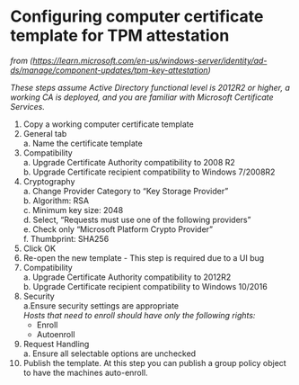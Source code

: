# Configuring computer certificate template for TPM attestation  
_from (https://learn.microsoft.com/en-us/windows-server/identity/ad-ds/manage/component-updates/tpm-key-attestation)_  
  
*These steps assume Active Directory functional level is 2012R2 or higher, a working CA is deployed, and you are familiar with Microsoft Certificate Services.*  
1. Copy a working computer certificate template  
2. General tab  
  a. Name the certificate template  
3. Compatibility  
  a. Upgrade Certificate Authority compatibility to 2008 R2  
  b. Upgrade Certificate recipient compatibility to Windows 7/2008R2  
4. Cryptography  
  a. Change Provider Category to “Key Storage Provider”  
  b. Algorithm: RSA  
  c. Minimum key size: 2048  
  d. Select, “Requests must use one of the following providers”  
  e. Check only “Microsoft Platform Crypto Provider”  
  f. Thumbprint: SHA256  
5. Click OK  
6. Re-open the new template - This step is required due to a UI bug  
7. Compatibility  
  a. Upgrade Certificate Authority compatibility to 2012R2  
  b. Upgrade Certificate recipient compatibility to Windows 10/2016  
8. Security  
  a.Ensure security settings are appropriate  
    *Hosts that need to enroll should have only the following rights:*  
      - Enroll  
      - Autoenroll  
9. Request Handling  
  a. Ensure all selectable options are unchecked  
10. Publish the template.  At this step you can publish a group policy object to have the machines auto-enroll.  
